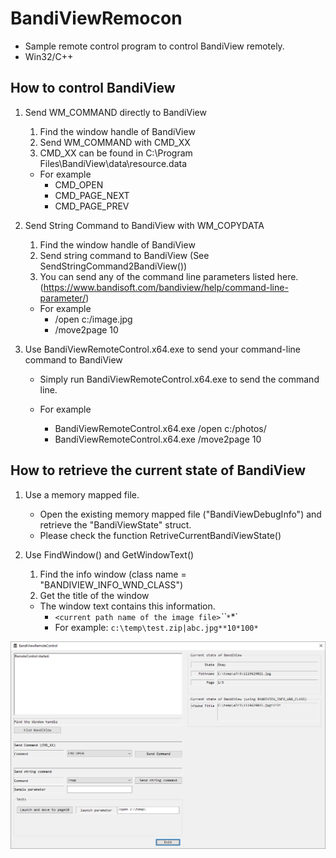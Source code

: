 # BandiViewRemocon

* Sample remote control program to control BandiView remotely.
* Win32/C++

## How to control BandiView

1. Send WM_COMMAND directly to BandiView

   1. Find the window handle of BandiView
   2. Send WM_COMMAND with CMD_XX
   3. CMD_XX can be found in C:\Program Files\BandiView\data\resource.data

   * For example
     * CMD_OPEN
     * CMD_PAGE_NEXT
     * CMD_PAGE_PREV
2. Send String Command to BandiView with WM_COPYDATA

   1. Find the window handle of BandiView
   2. Send string command to BandiView (See SendStringCommand2BandiView())
   3. You can send any of the command line parameters listed here. (https://www.bandisoft.com/bandiview/help/command-line-parameter/)

   * For example
     * /open c:/image.jpg
     * /move2page 10
3. Use BandiViewRemoteControl.x64.exe to send your command-line command to BandiView

   * Simply run BandiViewRemoteControl.x64.exe to send the command line.
   * For example

     * BandiViewRemoteControl.x64.exe /open c:/photos/
     * BandiViewRemoteControl.x64.exe /move2page 10

## How to retrieve the current state of BandiView

1. Use a memory mapped file.

   * Open the existing memory mapped file ("BandiViewDebugInfo") and retrieve the "BandiViewState" struct.
   * Please check the function RetriveCurrentBandiViewState()
2. Use FindWindow() and GetWindowText()

   1. Find the info window (class name = "BANDIVIEW_INFO_WND_CLASS")
   2. Get the title of the window

   * The window text contains this information.
     * `<current path name of the image file>`*``<second filepathname if exists>`*`<current page num>*<total page num>*`
     * For example: `c:\temp\test.zip|abc.jpg**10*100*`

<img src="screenshot/screenshot.png" alt="screenshot" />
